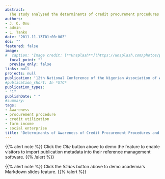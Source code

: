 ```yaml
---
abstract:
  The study analysed the determinants of credit procurement procedures and farmers income in Minna Metropolis, Niger State. A total of 90 farmers were randomly sampled from six villages around Minna Metropolis. A structured questionnaire was use to obtain data from the respondents in the study area. Probit and multiple regressions were used to determine the relationship between farmers' socio economics factors and awareness of credit procurement and examine the effect of credit on the income of the farmers. The result of the study indicates that while household size and the amount of credit taken were positive socio-economic variables, Age, marital status and farm size negatively affected the awareness of procurement procedures. In addition, farm size, quantity of fertilizer and credit positively influenced gross income from agricultural produce. These imply that the motivating factors behind farmers seeking knowledge about availability of and applying for credit are not only economic though farmers who acquired and utilized credit for agricultural purposes had larger income. In view of this, farmers must be educated that farming is a business and that family, cultural and social obligations must be separated from the farm enterprise.
authors:
- J. O. Onu
- admin
- L. Tanko
date: "2011-11-13T01:00:00Z"
doi: ""
featured: false
image:
#  caption: 'Image credit: [**Unsplash**](https://unsplash.com/photos/pLCdAaMFLTE)'
  focal_point: ""
  preview_only: false
links: null
projects: null
publication: '12th National Conference of the Nigerian Association of Agricultural Economists, Faculty of Agriculture/Banquet Hall, University of Benin, Ogbowo Campus, Benin City, 13th-16th November'
#publication_short: In *STC*
publication_types:
- "1"
publishDate: " "
#summary: 
tags:
- Awareness
- procurement procedure
- credit utilization
- farm income
- social enterprise
title: 'Determinants of Awareness of Credit Procurement Procedures and Farmers Income in Minna Metropolis, Nigeria'
---
```


{{% alert note %}}
Click the *Cite* button above to demo the feature to enable visitors to import publication metadata into their reference management software.
{{% /alert %}}

{{% alert note %}}
Click the *Slides* button above to demo academia's Markdown slides feature.
{{% /alert %}}
